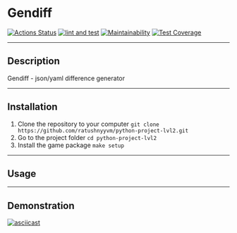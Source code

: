 # Gendiff

[![Actions Status](https://github.com/ratushnyyvm/python-project-lvl2/workflows/hexlet-check/badge.svg)](https://github.com/ratushnyyvm/python-project-lvl2/actions)
[![lint and test](https://github.com/ratushnyyvm/python-project-lvl2/actions/workflows/gendiff-CI.yml/badge.svg)](https://github.com/ratushnyyvm/python-project-lvl2/actions/workflows/gendiff-CI.yml)
[![Maintainability](https://api.codeclimate.com/v1/badges/80bb23f69bdce8f4bb02/maintainability)](https://codeclimate.com/github/ratushnyyvm/python-project-lvl2/maintainability)
[![Test Coverage](https://api.codeclimate.com/v1/badges/80bb23f69bdce8f4bb02/test_coverage)](https://codeclimate.com/github/ratushnyyvm/python-project-lvl2/test_coverage)

---

## Description
Gendiff - json/yaml difference generator

---

## Installation
1. Clone the repository to your computer `git clone https://github.com/ratushnyyvm/python-project-lvl2.git`
2. Go to the project folder `cd python-project-lvl2`
3. Install the game package `make setup`

---

## Usage


---

## Demonstration
[![asciicast](https://asciinema.org/a/x9AZ1aUHJU9sJeP44CnOP25gY.svg)](https://asciinema.org/a/x9AZ1aUHJU9sJeP44CnOP25gY)
